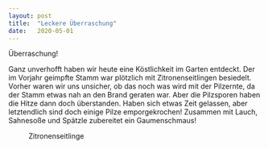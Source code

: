 ```yaml
---
layout: post
title:  "Leckere Überraschung"
date:   2020-05-01
---
```


<p class="intro"><span class="dropcap">Ü</span>berraschung! </p>

Ganz unverhofft haben wir heute eine Köstlichkeit im Garten entdeckt. Der im Vorjahr geimpfte Stamm war plötzlich mit Zitronenseitlingen besiedelt. Vorher waren wir uns unsicher, ob das noch was wird mit der Pilzernte, da der Stamm etwas nah an den Brand geraten war. Aber die Pilzsporen haben die Hitze dann doch überstanden. Haben sich etwas Zeit gelassen, aber letztendlich sind doch einige Pilze emporgekrochen! Zusammen mit Lauch, Sahnesoße und Spätzle zubereitet ein Gaumenschmaus!

<figure>
	<img src="{{ '/assets/img/Zitronenseitlinge.jpg' | prepend: site.baseurl }}" alt=""> 
	<figcaption>Zitronenseitlinge</figcaption>
</figure>